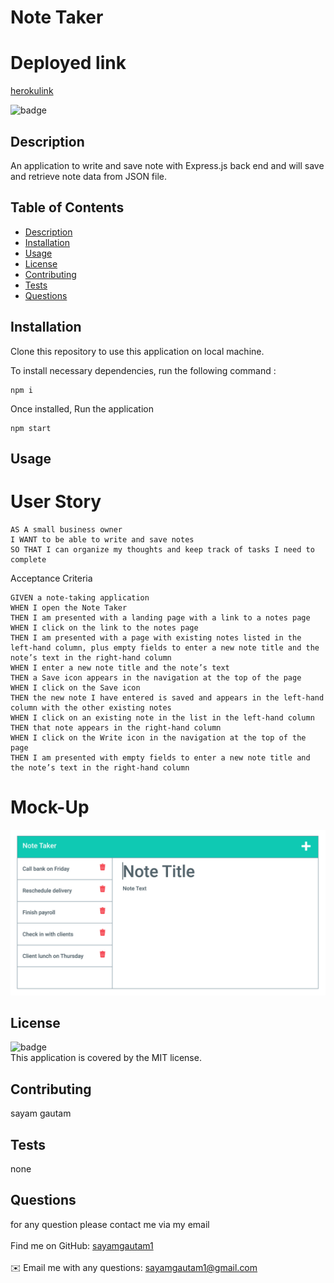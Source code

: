 <h1>Note Taker</h1>

# Deployed link

[herokulink](https://afternoon-citadel-97031.herokuapp.com/)

![badge](https://img.shields.io/badge/license-MIT-yellow)<br />

## Description

An application to write and save note with Express.js back end and will save and retrieve note data from JSON file.

## Table of Contents

- [Description](#description)
- [Installation](#installation)
- [Usage](#usage)
- [License](#license)
- [Contributing](#contributing)
- [Tests](#tests)
- [Questions](#questions)

## Installation

Clone this repository to use this application on local machine.

To install necessary dependencies, run the following command :

```
npm i
```

Once installed, Run the application

```
npm start
```

## Usage

# User Story

```
AS A small business owner
I WANT to be able to write and save notes
SO THAT I can organize my thoughts and keep track of tasks I need to complete

```

Acceptance Criteria

```
GIVEN a note-taking application
WHEN I open the Note Taker
THEN I am presented with a landing page with a link to a notes page
WHEN I click on the link to the notes page
THEN I am presented with a page with existing notes listed in the left-hand column, plus empty fields to enter a new note title and the note’s text in the right-hand column
WHEN I enter a new note title and the note’s text
THEN a Save icon appears in the navigation at the top of the page
WHEN I click on the Save icon
THEN the new note I have entered is saved and appears in the left-hand column with the other existing notes
WHEN I click on an existing note in the list in the left-hand column
THEN that note appears in the right-hand column
WHEN I click on the Write icon in the navigation at the top of the page
THEN I am presented with empty fields to enter a new note title and the note’s text in the right-hand column

```

# Mock-Up

![mockup](./Assets/11-express-homework-demo-01.png)

## License

![badge](https://img.shields.io/badge/license-MIT-yellow)
<br />
This application is covered by the MIT license.

## Contributing

sayam gautam

## Tests

none

## Questions

for any question please contact me via my email<br />
<br />
Find me on GitHub: [sayamgautam1](https://github.com/sayamgautam1)<br />
<br />
✉️ Email me with any questions: sayamgautam1@gmail.com<br /><br />

